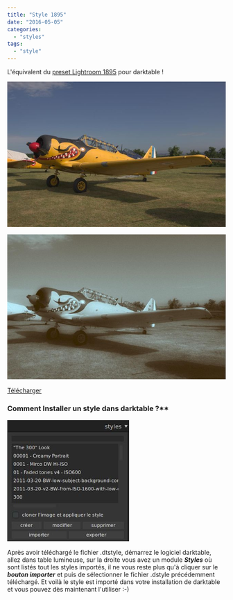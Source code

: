 ```yaml
---
title: "Style 1895"
date: "2016-05-05"
categories: 
  - "styles"
tags: 
  - "style"
---
```


L'équivalent du [preset Lightroom 1895](http://presetlove.com/presets/1895/) pour darktable !

![](images/original.jpeg)

![](images/1895.jpeg)

[Télécharger](/download/Styles/1895.dtstyle)

### Comment Installer un style dans darktable ?**
![installation-style](images/installation-style.jpeg)

Après avoir téléchargé le fichier .dtstyle, démarrez le logiciel darktable, allez dans table lumineuse, sur la droite vous avez un module **_Styles_** où sont listés tout les styles importés, il ne vous reste plus qu'à cliquer sur le _**bouton importer**_ et puis de sélectionner le fichier .dstyle précédemment téléchargé. Et voilà le style est importé dans votre installation de darktable et vous pouvez dès maintenant l'utiliser :-)

